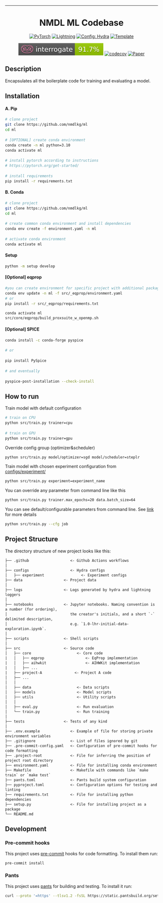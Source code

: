 ______________________________________________________________________

<div align="center">

# NMDL ML Codebase

<a href="https://pytorch.org/get-started/locally/"><img alt="PyTorch" src="https://img.shields.io/badge/PyTorch-ee4c2c?logo=pytorch&logoColor=white"></a>
<a href="https://pytorchlightning.ai/"><img alt="Lightning" src="https://img.shields.io/badge/-Lightning-792ee5?logo=pytorchlightning&logoColor=white"></a>
<a href="https://hydra.cc/"><img alt="Config: Hydra" src="https://img.shields.io/badge/Config-Hydra-89b8cd"></a>
<a href="https://github.com/ashleve/lightning-hydra-template"><img alt="Template" src="https://img.shields.io/badge/-Lightning--Hydra--Template-017F2F?style=flat&logo=github&labelColor=gray"></a><br>

[![Interrogate](./interrogate_badge.svg)](https://github.com/econchick/interrogate)
[![codecov](https://codecov.io/gh/nmdlkg/ml/graph/badge.svg?token=PGDGVA7A3J)](https://codecov.io/gh/nmdlkg/ml)
[![Paper](http://img.shields.io/badge/paper-arxiv.1001.2234-B31B1B.svg)](https://www.nature.com/articles/nature14539)

</div>

## Description

Encapsulates all the boilerplate code for training and evaluating a model.

## Installation

#### A. Pip

```bash
# clone project
git clone https://github.com/nmdlkg/ml
cd ml

# [OPTIONAL] create conda environment
conda create -n ml python=3.10
conda activate ml

# install pytorch according to instructions
# https://pytorch.org/get-started/

# install requirements
pip install -r requirements.txt
```

#### B. Conda

```bash
# clone project
git clone https://github.com/nmdlkg/ml
cd ml

# create common conda environment and install dependencies
conda env create -f environment.yaml -n ml

# activate conda environment
conda activate ml
```

#### Setup

```bash
python -m setup develop
```

#### \[Optional\] eqprop

```bash
#you can create environment for specific project with additional packages
conda env update -n ml -f src/_eqprop/environment.yaml
# or
pip install -r src/_eqprop/requirements.txt

```

```bash
conda activate ml
src/core/eqprop/build_proxsuite_w_openmp.sh
```

#### \[Optional\] SPICE

```bash
conda install -c conda-forge pyspice

# or

pip install PySpice

# and eventually

pyspice-post-installation --check-install
```

## How to run

Train model with default configuration

```bash
# train on CPU
python src/train.py trainer=cpu

# train on GPU
python src/train.py trainer=gpu
```

Override config group (optimizer&scheduler)

```bash
python src/train.py model/optimizer=sgd model/scheduler=steplr

```

Train model with chosen experiment configuration from [configs/experiment/](configs/experiment/)

```bash
python src/train.py experiment=experiment_name
```

You can override any parameter from command line like this

```bash
python src/train.py trainer.max_epochs=20 data.batch_size=64
```

You can see default/configurable parameters from command line.
See [link](https://hydra.cc/docs/1.3/tutorials/basic/running_your_app/debugging/) for more details

```bash
python src/train.py --cfg job
```

## Project Structure

The directory structure of new project looks like this:

```
├── .github                   <- Github Actions workflows
│
├── configs                   <- Hydra configs
│   ├── experiment                 <- Experiment configs
├── data                   <- Project data
│
├── logs                   <- Logs generated by hydra and lightning loggers
│
├── notebooks              <- Jupyter notebooks. Naming convention is a number (for ordering),
│                             the creator's initials, and a short `-` delimited description,
│                             e.g. `1.0-lhr-initial-data-exploration.ipynb`.
│
├── scripts                <- Shell scripts
│
├── src                    <- Source code
│   ├── core                     <- Core code
|   │   ├── eqprop                   <- EqProp implementation
|   │   ├── aihwkit                  <- AIHWKit implementation
|   │   ├── ...
|   ├── project-A               <- Project A code
│   ├── ...
│   │
│   ├── data                     <- Data scripts
│   ├── models                   <- Model scripts
│   ├── utils                    <- Utility scripts
│   │
│   ├── eval.py                  <- Run evaluation
│   └── train.py                 <- Run training
│
├── tests                  <- Tests of any kind
│
├── .env.example              <- Example of file for storing private environment variables
├── .gitignore                <- List of files ignored by git
├── .pre-commit-config.yaml   <- Configuration of pre-commit hooks for code formatting
├── .project-root             <- File for inferring the position of project root directory
├── environment.yaml          <- File for installing conda environment
├── Makefile                  <- Makefile with commands like `make train` or `make test`
├── pants.toml                <- Pants build system configuration
├── pyproject.toml            <- Configuration options for testing and linting
├── requirements.txt          <- File for installing python dependencies
├── setup.py                  <- File for installing project as a package
└── README.md
```

## Development

### Pre-commit hooks

This project uses [pre-commit](https://pre-commit.com/) hooks for code formatting. To install them run:

```bash
pre-commit install
```

### Pants

This project uses [pants](https://www.pantsbuild.org/) for building and testing. To install it run:

```bash
curl --proto '=https' --tlsv1.2 -fsSL https://static.pantsbuild.org/setup/get-pants.sh | bash
```
